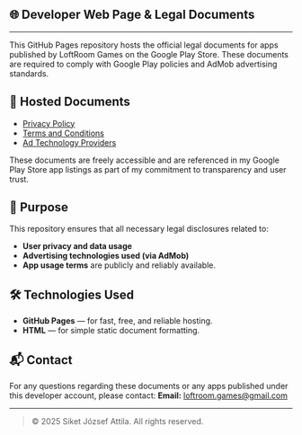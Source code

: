 ## 🌐 Developer Web Page & Legal Documents
---

This GitHub Pages repository hosts the official legal documents for apps published by LoftRoom Games on the Google Play Store.
These documents are required to comply with Google Play policies and AdMob advertising standards.

## 📄 Hosted Documents
- [Privacy Policy](https://loftroomgames.github.io/documents/privacy-policy.html)
- [Terms and Conditions](https://loftroomgames.github.io/documents/terms-and-conditions.html)
- [Ad Technology Providers](https://loftroomgames.github.io/documents/ad-technology-providers.html)

These documents are freely accessible and are referenced in my Google Play Store app listings as part of my commitment to transparency and user trust.


## 🔐 Purpose
This repository ensures that all necessary legal disclosures related to:
- **User privacy and data usage**
- **Advertising technologies used (via AdMob)**
- **App usage terms**
are publicly and reliably available.


## 🛠️ Technologies Used
- **GitHub Pages** — for fast, free, and reliable hosting.
- **HTML** — for simple static document formatting.


## 📬 Contact
For any questions regarding these documents or any apps published under this developer account, please contact:
**Email:** loftroom.games@gmail.com


---
> © 2025 Siket József Attila. All rights reserved.
